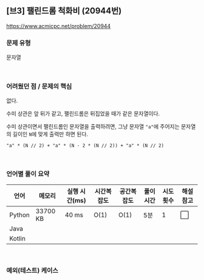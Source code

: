 ## [브3] 팰린드롬 척화비 (20944번)

https://www.acmicpc.net/problem/20944

### 문제 유형

문자열

<br>

### 어려웠던 점 / 문제의 핵심

없다.

수미 상관은 앞 뒤가 같고, 팰린드롬은 뒤집었을 때가 같은 문자열이다.

수미 상관이면서 팰린드롬인 문자열을 출력하려면, 그냥 문자열 `"a"`에 주어지는 문자열의 길이인 `N`에 맞게 출력만 하면 된다.

```
"a" * (N // 2) + "a" * (N - 2 * (N // 2)) + "a" * (N // 2)
```

<br>

### 언어별 풀이 요약

| 언어   | 메모리   | 실행 시간(ms) | 시간복잡도 | 공간복잡도 | 풀이 시간 | 시도 횟수 | 해설 참고            |
| ------ | -------- | ------------- | ---------- | ---------- | --------- | --------- | -------------------- |
| Python | 33700 KB | 40 ms         | O(1)       | O(1)       | 5분       | 1         | :white_large_square: |
| Java   |          |               |            |            |           |           |                      |
| Kotlin |          |               |            |            |           |           |                      |

<br>

### 예외(테스트) 케이스

```
```


